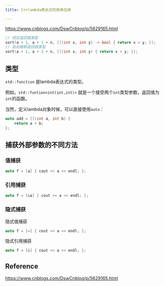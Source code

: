 ```yaml
---
title: C++lambda表达式的简单应用

---
```


<https://www.cnblogs.com/DswCnblog/p/5629165.html>

```cpp
// 规定返回值类型
sort(a + 1, a + 1 + n, [](int x, int y) -> bool { return x > y; });
// 自动推断返回值类型
sort(a + 1, a + 1 + n, [](int x, int y) { return x > y; });
```


## 类型

`std::function` 是lambda表达式的类型。

例如，`std::funtion<int(int,int)>` 就是一个接受两个`int`类型参数，返回值为`int`的函数。

当然，定义lambda对象时候，可以直接使用`auto`：
```cpp
auto add = [](int a, int b) {
    return a + b;
};
```

## 捕获外部参数的不同方法

### 值捕获
```cpp
auto f = [a] { cout << a << endl; }; 
```
### 引用捕获
```cpp
auto f = [&a] { cout << a << endl; }; 
```
### 隐式捕获
隐式值捕获
```cpp
auto f = [=] { cout << a << endl; }; 
```
隐式引用捕获
```cpp
auto f = [&] { cout << a << endl; }; 
```

## Reference
<https://www.cnblogs.com/DswCnblog/p/5629165.html>
